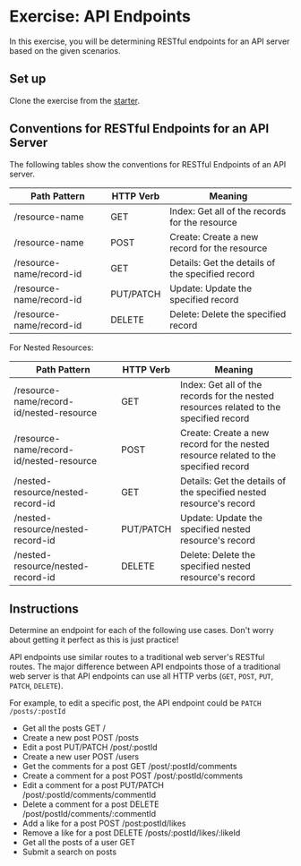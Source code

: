 # Exercise: API Endpoints

In this exercise, you will be determining RESTful endpoints for an API server
based on the given scenarios.

## Set up

Clone the exercise from the [starter].

## Conventions for RESTful Endpoints for an API Server

The following tables show the conventions for RESTful Endpoints of an API
server.

| Path Pattern             | HTTP Verb | Meaning                                          |
| ------------------------ | --------- | ------------------------------------------------ |
| /resource-name           | GET       | Index: Get all of the records for the resource   |
| /resource-name           | POST      | Create: Create a new record for the resource     |
| /resource-name/record-id | GET       | Details: Get the details of the specified record |
| /resource-name/record-id | PUT/PATCH | Update: Update the specified record              |
| /resource-name/record-id | DELETE    | Delete: Delete the specified record              |

For Nested Resources:

| Path Pattern                             | HTTP Verb | Meaning                                                                                |
| ---------------------------------------- | --------- | -------------------------------------------------------------------------------------- |
| /resource-name/record-id/nested-resource | GET       | Index: Get all of the records for the nested resources related to the specified record |
| /resource-name/record-id/nested-resource | POST      | Create: Create a new record for the nested resource related to the specified record    |
| /nested-resource/nested-record-id        | GET       | Details: Get the details of the specified nested resource's record                     |
| /nested-resource/nested-record-id        | PUT/PATCH | Update: Update the specified nested resource's record                                  |
| /nested-resource/nested-record-id        | DELETE    | Delete: Delete the specified nested resource's record                                  |

## Instructions

Determine an endpoint for each of the following use cases. Don't worry about
getting it perfect as this is just practice!

API endpoints use similar routes to a traditional web server's RESTful routes.
The major difference between API endpoints those of a traditional web server is
that API endpoints can use all HTTP verbs (`GET`, `POST`, `PUT`, `PATCH`,
`DELETE`).

For example, to edit a specific post, the API endpoint could be
`PATCH /posts/:postId`

- Get all the posts
  GET /
- Create a new post
    POST /posts
- Edit a post
    PUT/PATCH /post/:postId
- Create a new user
    POST /users
- Get the comments for a post
    GET /post/:postId/comments
- Create a comment for a post
    POST /post/:postId/comments
- Edit a comment for a post
    PUT/PATCH /post/:postId/comments/commentId
- Delete a comment for a post
    DELETE /post/postId/comments/:commentId
- Add a like for a post
    POST /post:postId/likes
- Remove a like for a post
    DELETE /posts/:postId/likes/:likeId
- Get all the posts of a user
    GET
- Submit a search on posts

[starter]: https://github.com/appacademy/practice-for-week-08-creating-api-docs
